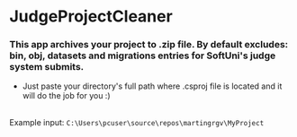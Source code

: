 # JudgeProjectCleaner
### This app archives your project to .zip file. By default excludes: bin, obj, datasets and migrations entries for SoftUni's judge system submits.
- Just paste your directory's full path where .csproj file is located and it will do the job for you :)
<br/>
Example input: <code>C:\Users\pcuser\source\repos\martingrgv\MyProject
